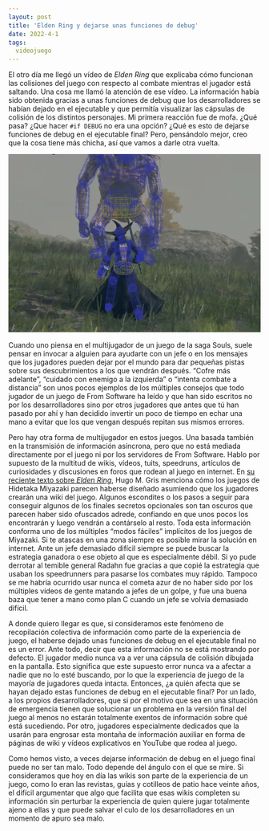 ```yaml
---
layout: post
title: 'Elden Ring y dejarse unas funciones de debug'
date: 2022-4-1
tags:
  videojuego
---
```

El otro día me llegó un vídeo de *Elden Ring* que explicaba cómo funcionan las colisiones del juego con respecto al combate mientras el jugador está saltando. Una cosa me llamó la atención de ese vídeo. La información había sido obtenida gracias a unas funciones de debug que los desarrolladores se habían dejado en el ejecutable y que permitía visualizar las cápsulas de colisión de los distintos personajes. Mi primera reacción fue de mofa. ¿Qué pasa? ¿Que hacer `#if DEBUG` no era una opción? ¿Qué es esto de dejarse funciones de debug en el ejecutable final? Pero, pensándolo mejor, creo que la cosa tiene más chicha, así que vamos a darle otra vuelta.

[![Cápsulas de colisión en Elden Ring](/images/elden-ring-colisiones-debug.png)](https://youtu.be/8zdbqTHtnr4)

Cuando uno piensa en el multijugador de un juego de la saga Souls, suele pensar en invocar a alguien para ayudarte con un jefe o en los mensajes que los jugadores pueden dejar por el mundo para dar pequeñas pistas sobre sus descubrimientos a los que vendrán después. “Cofre más adelante”, “cuidado con enemigo a la izquierda” o “intenta combate a distancia” son unos pocos ejemplos de los múltiples consejos que todo jugador de un juego de From Software ha leído y que han sido escritos no por los desarrolladores sino por otros jugadores que antes que tú han pasado por ahí y han decidido invertir un poco de tiempo en echar una mano a evitar que los que vengan después repitan sus mismos errores.

Pero hay otra forma de multijugador en estos juegos. Una basada también en la transmisión de información asíncrona, pero que no está mediada directamente por el juego ni por los servidores de From Software. Hablo por supuesto de la multitud de wikis, vídeos, tuits, speedruns, artículos de curiosidades y discusiones en foros que rodean al juego en internet. En [su reciente texto sobre *Elden Ring*](https://www.patreon.com/posts/63952709), Hugo M. Gris menciona cómo los juegos de Hidetaka Miyazaki parecen haberse diseñado asumiendo que los jugadores crearán una wiki del juego. Algunos escondites o los pasos a seguir para conseguir algunos de los finales secretos opcionales son tan oscuros que parecen haber sido ofuscados adrede, confiando en que unos pocos los encontrarán y luego vendrán a contárselo al resto. Toda esta información conforma uno de los múltiples “modos fáciles” implícitos de los juegos de Miyazaki. Si te atascas en una zona siempre es posible mirar la solución en internet. Ante un jefe demasiado difícil siempre se puede buscar la estrategia ganadora o ese objeto al que es especialmente débil. Si yo pude derrotar al temible general Radahn fue gracias a que copié la estrategia que usaban los speedrunners para pasarse los combates muy rápido. Tampoco se me habría ocurrido usar nunca el cometa azur de no haber sido por los múltiples vídeos de gente matando a jefes de un golpe, y fue una buena baza que tener a mano como plan C cuando un jefe se volvía demasiado difícil.

<youtube id="Oaj-QDvYca4" />

A donde quiero llegar es que, si consideramos este fenómeno de recopilación colectiva de información como parte de la experiencia de juego, el haberse dejado unas funciones de debug en el ejecutable final no es un error. Ante todo, decir que esta información no se está mostrando por defecto. El jugador medio nunca va a ver una cápsula de colisión dibujada en la pantalla. Esto significa que este supuesto error nunca va a afectar a nadie que no lo esté buscando, por lo que la experiencia de juego de la mayoría de jugadores queda intacta. Entonces, ¿a quién afecta que se hayan dejado estas funciones de debug en el ejecutable final? Por un lado, a los propios desarrolladores, que si por el motivo que sea en una situación de emergencia tienen que solucionar un problema en la versión final del juego al menos no estarán totalmente exentos de información sobre qué está sucediendo. Por otro, jugadores especialmente dedicados que la usarán para engrosar esta montaña de información auxiliar en forma de páginas de wiki y vídeos explicativos en YouTube que rodea al juego.

Como hemos visto, a veces dejarse información de debug en el juego final puede no ser tan malo. Todo depende del ángulo con el que se mire. Si consideramos que hoy en día las wikis son parte de la experiencia de un juego, como lo eran las revistas, guías y cotilleos de patio hace veinte años, el difícil argumentar que algo que facilita que esas wikis completen su información sin perturbar la experiencia de quien quiere jugar totalmente ajeno a ellas y que puede salvar el culo de los desarrolladores en un momento de apuro sea malo.
